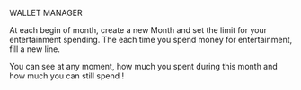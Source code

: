 WALLET MANAGER

At each begin of month, create a new Month and set the limit for your entertainment spending.
The each time you spend money for entertainment, fill a new line.

You can see at any moment, how much you spent during this month and how much you can still spend !